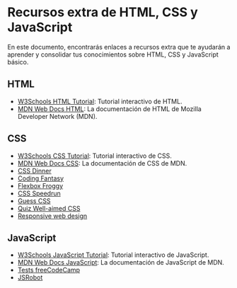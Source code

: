 # Recursos extra de HTML, CSS y JavaScript

En este documento, encontrarás enlaces a recursos extra que te ayudarán a aprender y consolidar tus conocimientos sobre HTML, CSS y JavaScript básico.

## HTML

- [W3Schools HTML Tutorial](https://www.w3schools.com/html/): Tutorial interactivo de HTML.
- [MDN Web Docs HTML](https://developer.mozilla.org/en-US/docs/Web/HTML): La documentación de HTML de Mozilla Developer Network (MDN).

## CSS

- [W3Schools CSS Tutorial](https://www.w3schools.com/css/): Tutorial interactivo de CSS.
- [MDN Web Docs CSS](https://developer.mozilla.org/en-US/docs/Web/CSS): La documentación de CSS de MDN.
- [CSS Dinner](https://flukeout.github.io/)
- [Coding Fantasy](https://codingfantasy.com/games/flexboxadventure)
- [Flexbox Froggy](https://flexboxfroggy.com/#es)
- [CSS Speedrun](https://css-speedrun.netlify.app/)
- [Guess CSS](https://www.guess-css.app/)
- [Quiz Well-aimed CSS](https://codepen.io/pehaa/full/ROapJZ)
- [Responsive web design](https://www.freecodecamp.org/learn/2022/responsive-web-design/)

## JavaScript

- [W3Schools JavaScript Tutorial](https://www.w3schools.com/js/): Tutorial interactivo de JavaScript.
- [MDN Web Docs JavaScript](https://developer.mozilla.org/en-US/docs/Web/JavaScript): La documentación de JavaScript de MDN.
- [Tests freeCodeCamp](https://www.freecodecamp.org/learn/javascript-algorithms-and-data-structures-v8/)
- [JSRobot](https://lab.reaal.me/jsrobot/)